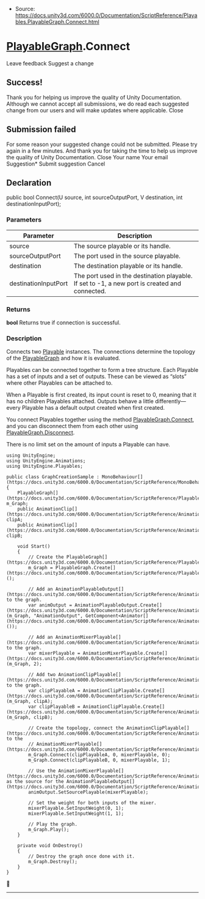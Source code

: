 * Source: https://docs.unity3d.com/6000.0/Documentation/ScriptReference/Playables.PlayableGraph.Connect.html

#  [PlayableGraph](https://docs.unity3d.com/6000.0/Documentation/ScriptReference/Playables.PlayableGraph.html).Connect
Leave feedback
Suggest a change
## Success!
Thank you for helping us improve the quality of Unity Documentation. Although we cannot accept all submissions, we do read each suggested change from our users and will make updates where applicable.
Close
## Submission failed
For some reason your suggested change could not be submitted. Please <a>try again</a> in a few minutes. And thank you for taking the time to help us improve the quality of Unity Documentation.
Close
Your name Your email Suggestion* Submit suggestion
Cancel
## Declaration
public bool Connect(U source, int sourceOutputPort, V destination, int destinationInputPort); 
### Parameters
Parameter | Description  
---|---  
source | The source playable or its handle.  
sourceOutputPort | The port used in the source playable.  
destination | The destination playable or its handle.  
destinationInputPort | The port used in the destination playable. If set to -1, a new port is created and connected.  
### Returns
**bool** Returns true if connection is successful. 
### Description
Connects two [Playable](https://docs.unity3d.com/6000.0/Documentation/ScriptReference/Playables.Playable.html) instances.
The connections determine the topology of the [PlayableGraph](https://docs.unity3d.com/6000.0/Documentation/ScriptReference/Playables.PlayableGraph.html) and how it is evaluated.  
  
Playables can be connected together to form a tree structure. Each Playable has a set of inputs and a set of outputs. These can be viewed as “slots” where other Playables can be attached to.  
  
When a Playable is first created, its input count is reset to 0, meaning that it has no children Playables attached. Outputs behave a little differently—every Playable has a default output created when first created.  
  
You connect Playables together using the method [PlayableGraph.Connect](https://docs.unity3d.com/6000.0/Documentation/ScriptReference/Playables.PlayableGraph.Connect.html), and you can disconnect them from each other using [PlayableGraph.Disconnect](https://docs.unity3d.com/6000.0/Documentation/ScriptReference/Playables.PlayableGraph.Disconnect.html).  
  
There is no limit set on the amount of inputs a Playable can have.
```
using UnityEngine;
using UnityEngine.Animations;
using UnityEngine.Playables;  
  
public class GraphCreationSample : MonoBehaviour[](https://docs.unity3d.com/6000.0/Documentation/ScriptReference/MonoBehaviour.html)
{
    PlayableGraph[](https://docs.unity3d.com/6000.0/Documentation/ScriptReference/Playables.PlayableGraph.html) m_Graph;
    public AnimationClip[](https://docs.unity3d.com/6000.0/Documentation/ScriptReference/AnimationClip.html) clipA;
    public AnimationClip[](https://docs.unity3d.com/6000.0/Documentation/ScriptReference/AnimationClip.html) clipB;  
  
    void Start()
    {
        // Create the PlayableGraph[](https://docs.unity3d.com/6000.0/Documentation/ScriptReference/Playables.PlayableGraph.html).
        m_Graph = PlayableGraph.Create[](https://docs.unity3d.com/6000.0/Documentation/ScriptReference/Playables.PlayableGraph.Create.html)();  
  
        // Add an AnimationPlayableOutput[](https://docs.unity3d.com/6000.0/Documentation/ScriptReference/Animations.AnimationPlayableOutput.html) to the graph.
        var animOutput = AnimationPlayableOutput.Create[](https://docs.unity3d.com/6000.0/Documentation/ScriptReference/Animations.AnimationPlayableOutput.Create.html)(m_Graph, "AnimationOutput", GetComponent<Animator[](https://docs.unity3d.com/6000.0/Documentation/ScriptReference/Animator.html)>());  
  
        // Add an AnimationMixerPlayable[](https://docs.unity3d.com/6000.0/Documentation/ScriptReference/Animations.AnimationMixerPlayable.html) to the graph.
        var mixerPlayable = AnimationMixerPlayable.Create[](https://docs.unity3d.com/6000.0/Documentation/ScriptReference/Animations.AnimationMixerPlayable.Create.html)(m_Graph, 2);  
  
        // Add two AnimationClipPlayable[](https://docs.unity3d.com/6000.0/Documentation/ScriptReference/Animations.AnimationClipPlayable.html) to the graph.
        var clipPlayableA = AnimationClipPlayable.Create[](https://docs.unity3d.com/6000.0/Documentation/ScriptReference/Animations.AnimationClipPlayable.Create.html)(m_Graph, clipA);
        var clipPlayableB = AnimationClipPlayable.Create[](https://docs.unity3d.com/6000.0/Documentation/ScriptReference/Animations.AnimationClipPlayable.Create.html)(m_Graph, clipB);  
  
        // Create the topology, connect the AnimationClipPlayable[](https://docs.unity3d.com/6000.0/Documentation/ScriptReference/Animations.AnimationClipPlayable.html) to the
        // AnimationMixerPlayable[](https://docs.unity3d.com/6000.0/Documentation/ScriptReference/Animations.AnimationMixerPlayable.html).
        m_Graph.Connect(clipPlayableA, 0, mixerPlayable, 0);
        m_Graph.Connect(clipPlayableB, 0, mixerPlayable, 1);  
  
        // Use the AnimationMixerPlayable[](https://docs.unity3d.com/6000.0/Documentation/ScriptReference/Animations.AnimationMixerPlayable.html) as the source for the AnimationPlayableOutput[](https://docs.unity3d.com/6000.0/Documentation/ScriptReference/Animations.AnimationPlayableOutput.html).
        animOutput.SetSourcePlayable(mixerPlayable);  
  
        // Set the weight for both inputs of the mixer.
        mixerPlayable.SetInputWeight(0, 1);
        mixerPlayable.SetInputWeight(1, 1);  
  
        // Play the graph.
        m_Graph.Play();
    }  
  
    private void OnDestroy()
    {
        // Destroy the graph once done with it.
        m_Graph.Destroy();
    }
}

```

* * *
